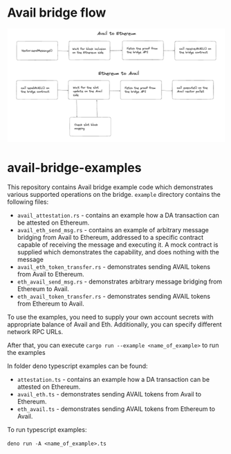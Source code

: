 
# Avail bridge flow 

![img.png](img.png)




# avail-bridge-examples
This repository contains Avail bridge example code which demonstrates various supported operations on the bridge. `example` directory contains the following files:

* `avail_attestation.rs` - contains an example how a DA transaction can be attested on Ethereum.
* `avail_eth_send_msg.rs` - contains an example of arbitrary message bridging from Avail to Ethereum, addressed to a specific contract capable of receiving the message and executing it. A mock contract is supplied which demonstrates the capability, and does nothing with the message
* `avail_eth_token_transfer.rs` - demonstrates sending AVAIL tokens from Avail to Ethereum.
* `eth_avail_send_msg.rs` - demonstrates arbitrary message bridging from Ethereum to Avail.
* `eth_avail_token_transfer.rs` - demonstrates sending AVAIL tokens from Ethereum to Avail.

To use the examples, you need to supply your own account secrets with appropriate balance of Avail and Eth. Additionally, you can specify different network RPC URLs.

After that, you can execute
`cargo run --example <name_of_example>` to run the examples

In folder deno typescript examples can be found:

* `attestation.ts` - contains an example how a DA transaction can be attested on Ethereum.
* `avail_eth.ts` - demonstrates sending AVAIL tokens from Avail to Ethereum.
* `eth_avail.ts` - demonstrates sending AVAIL tokens from Ethereum to Avail.

To run typescript examples:

`deno run -A <name_of_example>.ts` 
